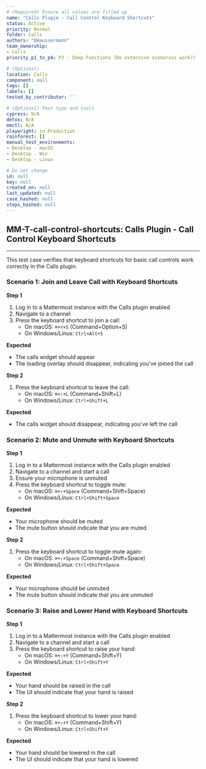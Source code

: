 ```yaml
---
# (Required) Ensure all values are filled up
name: "Calls Plugin - Call Control Keyboard Shortcuts"
status: Active
priority: Normal
folder: Calls
authors: "DHaussermann"
team_ownership:
- Calls
priority_p1_to_p4: P3 - Deep Functions (Do extensive scenarios work?)

# (Optional)
location: Calls
component: null
tags: []
labels: []
tested_by_contributor: ''

# (Optional) Test type and tools
cypress: N/A
detox: N/A
mmctl: N/A
playwright: in Production
rainforest: []
manual_test_environments: 
- Desktop - macOS
- Desktop - Win
- Desktop - Linux

# Do not change
id: null
key: null
created_on: null
last_updated: null
case_hashed: null
steps_hashed: null
---
```


<!-- (Auto-generated) Based on frontmatter's "key" and "name" -->

## MM-T-call-control-shortcuts: Calls Plugin - Call Control Keyboard Shortcuts

---

This test case verifies that keyboard shortcuts for basic call controls work correctly in the Calls plugin.

### Scenario 1: Join and Leave Call with Keyboard Shortcuts

**Step 1**

1. Log in to a Mattermost instance with the Calls plugin enabled
2. Navigate to a channel
3. Press the keyboard shortcut to join a call:
   - On macOS: `⌘+⌥+S` (Command+Option+S)
   - On Windows/Linux: `Ctrl+Alt+S`

**Expected**

- The calls widget should appear
- The loading overlay should disappear, indicating you've joined the call

**Step 2**

1. Press the keyboard shortcut to leave the call:
   - On macOS: `⌘+⇧+L` (Command+Shift+L)
   - On Windows/Linux: `Ctrl+Shift+L`

**Expected**

- The calls widget should disappear, indicating you've left the call

### Scenario 2: Mute and Unmute with Keyboard Shortcuts

**Step 1**

1. Log in to a Mattermost instance with the Calls plugin enabled
2. Navigate to a channel and start a call
3. Ensure your microphone is unmuted
4. Press the keyboard shortcut to toggle mute:
   - On macOS: `⌘+⇧+Space` (Command+Shift+Space)
   - On Windows/Linux: `Ctrl+Shift+Space`

**Expected**

- Your microphone should be muted
- The mute button should indicate that you are muted

**Step 2**

1. Press the keyboard shortcut to toggle mute again:
   - On macOS: `⌘+⇧+Space` (Command+Shift+Space)
   - On Windows/Linux: `Ctrl+Shift+Space`

**Expected**

- Your microphone should be unmuted
- The mute button should indicate that you are unmuted

### Scenario 3: Raise and Lower Hand with Keyboard Shortcuts

**Step 1**

1. Log in to a Mattermost instance with the Calls plugin enabled
2. Navigate to a channel and start a call
3. Press the keyboard shortcut to raise your hand:
   - On macOS: `⌘+⇧+Y` (Command+Shift+Y)
   - On Windows/Linux: `Ctrl+Shift+Y`

**Expected**

- Your hand should be raised in the call
- The UI should indicate that your hand is raised

**Step 2**

1. Press the keyboard shortcut to lower your hand:
   - On macOS: `⌘+⇧+Y` (Command+Shift+Y)
   - On Windows/Linux: `Ctrl+Shift+Y`

**Expected**

- Your hand should be lowered in the call
- The UI should indicate that your hand is lowered
